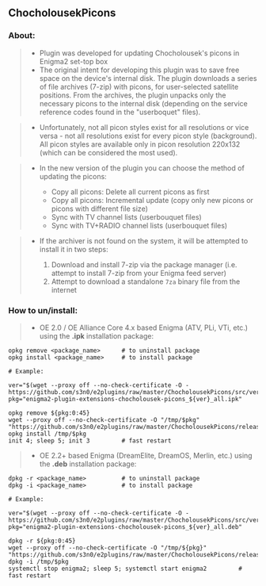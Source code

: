 ## **ChocholousekPicons**

### **About:**

   >- Plugin was developed for updating Chocholousek's picons in Enigma2 set-top box
   >- The original intent for developing this plugin was to save free space on the device's internal disk. The plugin downloads a series of file archives (7-zip) with picons, for user-selected satellite positions. From the archives, the plugin unpacks only the necessary picons to the internal disk (depending on the service reference codes found in the "userboquet" files).

   >- Unfortunately, not all picon styles exist for all resolutions or vice versa - not all resolutions exist for every picon style (background). All picon styles are available only in picon resolution 220x132 (which can be considered the most used).
   
   >- In the new version of the plugin you can choose the method of updating the picons:   
   >
   >    - Copy all picons: Delete all current picons as first
   >    - Copy all picons: Incremental update (copy only new picons or picons with different file size)
   >    - Sync with TV channel lists (userbouquet files)
   >    - Sync with TV+RADIO channel lists (userbouquet files)
   
   >- If the archiver is not found on the system, it will be attempted to install it in two steps:
   >
   >    1. Download and install 7-zip via the package manager (i.e. attempt to install 7-zip from your Enigma feed server)
   >    2. Attempt to download a standalone `7za` binary file from the internet

### **How to un/install:**

   >- OE 2.0 / OE Alliance Core 4.x based Enigma (ATV, PLi, VTi, etc.) using the **.ipk** installation package:
   ```shell
   opkg remove <package_name>      # to uninstall package
   opkg install <package_name>     # to install package
   
   # Example:
   
   ver="$(wget --proxy off --no-check-certificate -O - https://github.com/s3n0/e2plugins/raw/master/ChocholousekPicons/src/version.txt)"
   pkg="enigma2-plugin-extensions-chocholousek-picons_${ver}_all.ipk"
   
   opkg remove ${pkg:0:45}
   wget --proxy off --no-check-certificate -O "/tmp/$pkg" "https://github.com/s3n0/e2plugins/raw/master/ChocholousekPicons/released_build/${pkg}"
   opkg install /tmp/$pkg
   init 4; sleep 5; init 3         # fast restart
   ```
   
   >- OE 2.2+ based Enigma (DreamElite, DreamOS, Merlin, etc.) using the **.deb** installation package:
   ```shell
   dpkg -r <package_name>          # to uninstall package
   dpkg -i <package_name>          # to install package

   # Example:
   
   ver="$(wget --proxy off --no-check-certificate -O - https://github.com/s3n0/e2plugins/raw/master/ChocholousekPicons/src/version.txt)"
   pkg="enigma2-plugin-extensions-chocholousek-picons_${ver}_all.deb"
   
   dpkg -r ${pkg:0:45}
   wget --proxy off --no-check-certificate -O "/tmp/${pkg}" "https://github.com/s3n0/e2plugins/raw/master/ChocholousekPicons/released_build/${pkg}"
   dpkg -i /tmp/$pkg
   systemctl stop enigma2; sleep 5; systemctl start enigma2         # fast restart
   ```
